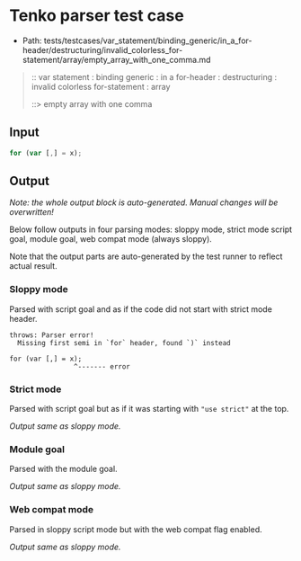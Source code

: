 # Tenko parser test case

- Path: tests/testcases/var_statement/binding_generic/in_a_for-header/destructuring/invalid_colorless_for-statement/array/empty_array_with_one_comma.md

> :: var statement : binding generic : in a for-header : destructuring : invalid colorless for-statement : array
>
> ::> empty array with one comma

## Input

`````js
for (var [,] = x);
`````

## Output

_Note: the whole output block is auto-generated. Manual changes will be overwritten!_

Below follow outputs in four parsing modes: sloppy mode, strict mode script goal, module goal, web compat mode (always sloppy).

Note that the output parts are auto-generated by the test runner to reflect actual result.

### Sloppy mode

Parsed with script goal and as if the code did not start with strict mode header.

`````
throws: Parser error!
  Missing first semi in `for` header, found `)` instead

for (var [,] = x);
                ^------- error
`````

### Strict mode

Parsed with script goal but as if it was starting with `"use strict"` at the top.

_Output same as sloppy mode._

### Module goal

Parsed with the module goal.

_Output same as sloppy mode._

### Web compat mode

Parsed in sloppy script mode but with the web compat flag enabled.

_Output same as sloppy mode._
